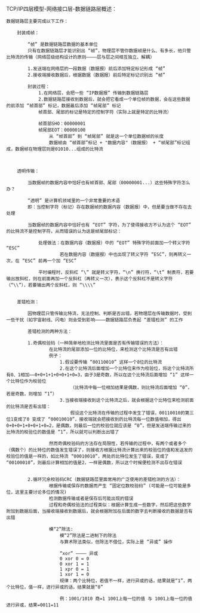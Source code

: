 TCP/IP四层模型-网络接口层-数据链路层概述：

	数据链路层主要完成以下工作：

		封装成帧：

			“帧” 是数据链路层数据的基本单位
			只有在数据链路层才能识别出 “帧”，物理层不管你数据帧是什么、有多长，他只管比特流的传输（网络层级结构设计的原则————层与层之间相互独立、解耦）

			1.发送端在网络层的一段数据（数据报）前后添加特定标记形成 “帧”
			2.接收端接收数据后，根据数据（数据报）前后特定标记识别出 “帧”

			封装过程：
				1.在网络层，会把一些 “IP数据报” 传输到数据链路层
				2.数据链路层接收到数据后，就会把它看成一个单位帧的数据，会在这些数据的前添加 “帧首部” 标记，数据最后添加 “帧尾部” 标记
				帧首部、尾部的标记是特定的控制字符（实际上就是特定的比特流）

				帧首部SHO：00000001
				帧尾部EOT：00000100
					从 “帧首部” 到 “帧尾部” 就是这一个单位数据帧的长度
					数据帧由 “帧首部”标记 + "数据内容"（数据报） + “帧尾部”标记组成，数据帧在物理层则是01010...组成的比特流



		透明传输：

			当数据帧的数据内容中恰好也有帧首部、尾部（00000001...）这些特殊字符怎么办？

			“透明” 是计算机领域里的一个非常重要的术语
			即：当控制字符（标记）存在数据帧的数据内容（数据报）中，但是要当做不存在去处理

			当数据帧的数据内容中恰好也有 “EOT” 字符，为了使得接收方不认为这个 “EOT” 的比特流不是控制字符，从而错误的认为这是帧尾部标记：

				处理做法：在数据内容（数据报）中的 “EOT” 特殊字符前面加一个转义字符 “ESC”
						若在数据内容（数据报）中也出现了转义字符 “ESC”，则再转义一次，在 “ESC” 前再一个加 “ESC”

				平时编程时，反斜杠 “\” 就是转义字符，“\n” 换行符，“\t” 制表符，若要输出放斜杠，则在前面再加一个反斜杠（再转义一次），表示这个反斜杠不是转义字符（“\\”），若要输出两个反斜杠，则 “\\\\”


		差错检测：

			因物理层只管传输比特流，无法控制、判断是否出错，若物理层在传输数据时，受到一些干扰（如宇宙射线、闪电）则会受到影响————数据链路层负责起 “差错检测” 的工作

			差错检测的两种方法：			

			1.奇偶校验码（一种简单地检测比特流里面是否有传输错误的方法）：
					在比特流的尾部添加一位的比特位，来检测这个比特流是否有出错
					例子：
						1.假设要传输 “00110010” 这样一个8位的比特流
						2.在这个比特流后面增加一个比特位来作为校验位，将这个比特流所有0、1相加——0+0+1+1+0+0+1+0=3，由于3是奇数，所以在这个比特流后面增加 “1” 这样一个比特位作为校验位
							（比特流中每一位相加结果是偶数，则比特流后面增加 “0”，若是奇数，则增加 “1”）
						3.当接收端接收到这个比特流之后，就会根据这个比特位来检测前面的比特流是否有出错：
							假设这个比特流在传输的过程中发生了错误，00110010的第三位1变成了0 变成了 “00010010”，接收端就会把接收到的比特流每一位数值相加，得出 0+0+0+1+0+0+1+0=2，是偶数，则最后一位的校验位就应该是 “0”，但是发送端传输过来的比特流的校验位的数值是 “1”，所以就可以判断出出错了

					然而奇偶校验码的方法存在局限性，若传输的过程中，有两个或者多个（偶数个）的比特位的数值发生错误了，则接收方根据比特流计算出来的校验位的值和发送发的校验位的值是一样的，如比特流 “00010010”，两处的比特位发生了错误，变成了 “00100010”，则最后计算相加的值是2，一样是偶数，所以这个时候便检测不出存在错误


			2.循环冗余校验码CRC（数据链路层里面常用的广泛使用的差错检测的方法）：
					根据传输或保存的数据而产生 “固定位数校验码” (可能是一位可能是多位，这里主要讨论多位的情况)
					检测数据传输或者是保存后可能出现的错误
					过程和奇偶校验法的过程类似：根据计算生成一些数字，然后把这些数字附加到数据后面，当接收端接收到数据后，就会根据附加在后面的数字去判断接收的数据是否有出错

					模“2”除法:
						模“2”除法是二进制下的除法
						与算术除法类似，但除法不借位，实际上是 “异或” 操作

						“xor” ———— 异或
						0 xor 0 = 0
						0 xor 1 = 1
						1 xpr 0 = 1
					 	1 xor 1 = 0
						规律：两个比特位，若值不一样，进行异或的话，结果就是“1”，两个比特位，值一样，进行异或的话，结果就是“0”
						
						例：1001/1010 商=1 1001上每一位的值 与 1001上每一位的值 进行异或，结果=0011=11